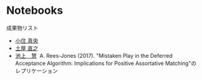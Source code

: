 # Notebooks

成果物リスト

* [小住 真央](http://nbviewer.jupyter.org/github/m21kosumi/MyMatching.jl/blob/master/MyMatching_demo3.ipynb?flush_cache=true)
* [土屋 直之](http://nbviewer.jupyter.org/github/NTsuchiya0127/MyMatching.jl/blob/master/MyMatching_demo2.ipynb)
* [池上　慧](http://nbviewer.jupyter.org/github/keiikegami/DefferedAcceptance.jl/blob/master/Rees-Jones.ipynb)
  A. Rees-Jones (2017). "Mistaken Play in the Deferred Acceptance Algorithm: Implications for Positive Assortative Matching"のレプリケーション
